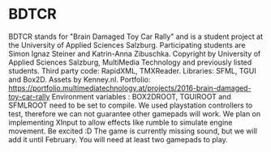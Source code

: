 # BDTCR

BDTCR stands for "Brain Damaged Toy Car Rally" and is a student project at the University of Applied Sciences Salzburg.
Participating students are Simon Ignaz Steiner and Katrin-Anna Zibuschka.
Copyright by University of Applied Sciences Salzburg, MultiMedia Technology and previously listed students.
Third party code: RapidXML, TMXReader. Libraries: SFML, TGUI and Box2D. 
Assets by Kenney.nl.
Portfolio: https://portfolio.multimediatechnology.at/projects/2016-brain-damaged-toy-car-rally
Environment variables : BOX2DROOT, TGUIROOT and SFMLROOT need to be set to compile.
We used playstation controllers to test, therefore we can not guarantee other gamepads will work. We plan on implementing XInput to allow effects like rumble to simulate engine movement. Be excited :D
The game is currently missing sound, but we will add it until February. 
You will need at least two gamepads to play.

